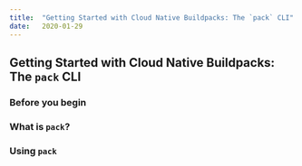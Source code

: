 ```yaml
---
title:  "Getting Started with Cloud Native Buildpacks: The `pack` CLI"
date:   2020-01-29
---
```


## Getting Started with Cloud Native Buildpacks: The `pack` CLI

### Before you begin

### What is `pack`?

### Using `pack`